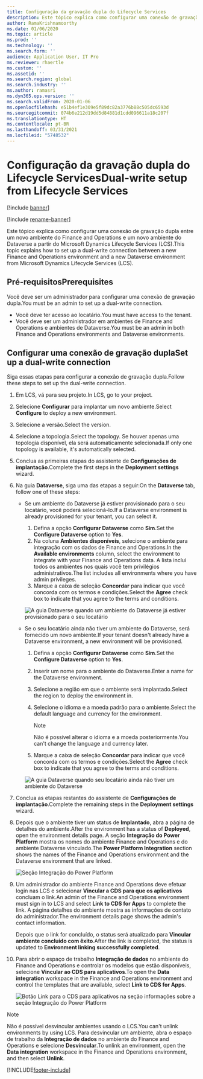 ```yaml
---
title: Configuração da gravação dupla do Lifecycle Services
description: Este tópico explica como configurar uma conexão de gravação dupla do Microsoft Dynamics Lifecycle Services (LCS).
author: RamaKrishnamoorthy
ms.date: 01/06/2020
ms.topic: article
ms.prod: ''
ms.technology: ''
ms.search.form: ''
audience: Application User, IT Pro
ms.reviewer: rhaertle
ms.custom: ''
ms.assetid: ''
ms.search.region: global
ms.search.industry: ''
ms.author: ramasri
ms.dyn365.ops.version: ''
ms.search.validFrom: 2020-01-06
ms.openlocfilehash: e51b4ef1e309e5f89dc82a3776b88c505dc6593d
ms.sourcegitcommit: 074b6e212d19dd5d84881d1cdd096611a18c207f
ms.translationtype: HT
ms.contentlocale: pt-BR
ms.lasthandoff: 03/31/2021
ms.locfileid: "5748532"
---
```

# <a name="dual-write-setup-from-lifecycle-services"></a><span data-ttu-id="9fdb7-103">Configuração da gravação dupla do Lifecycle Services</span><span class="sxs-lookup"><span data-stu-id="9fdb7-103">Dual-write setup from Lifecycle Services</span></span>

[!include [banner](../../includes/banner.md)]

[!include [rename-banner](~/includes/cc-data-platform-banner.md)]

<span data-ttu-id="9fdb7-104">Este tópico explica como configurar uma conexão de gravação dupla entre um novo ambiente do Finance and Operations e um novo ambiente do Dataverse a partir do Microsoft Dynamics Lifecycle Services (LCS).</span><span class="sxs-lookup"><span data-stu-id="9fdb7-104">This topic explains how to set up a dual-write connection between a new Finance and Operations environment and a new Dataverse environment from Microsoft Dynamics Lifecycle Services (LCS).</span></span>

## <a name="prerequisites"></a><span data-ttu-id="9fdb7-105">Pré-requisitos</span><span class="sxs-lookup"><span data-stu-id="9fdb7-105">Prerequisites</span></span>

<span data-ttu-id="9fdb7-106">Você deve ser um administrador para configurar uma conexão de gravação dupla.</span><span class="sxs-lookup"><span data-stu-id="9fdb7-106">You must be an admin to set up a dual-write connection.</span></span>

+ <span data-ttu-id="9fdb7-107">Você deve ter acesso ao locatário.</span><span class="sxs-lookup"><span data-stu-id="9fdb7-107">You must have access to the tenant.</span></span>
+ <span data-ttu-id="9fdb7-108">Você deve ser um administrador em ambientes de Finance and Operations e ambientes de Dataverse.</span><span class="sxs-lookup"><span data-stu-id="9fdb7-108">You must be an admin in both Finance and Operations environments and Dataverse environments.</span></span>

## <a name="set-up-a-dual-write-connection"></a><span data-ttu-id="9fdb7-109">Configurar uma conexão de gravação dupla</span><span class="sxs-lookup"><span data-stu-id="9fdb7-109">Set up a dual-write connection</span></span>

<span data-ttu-id="9fdb7-110">Siga essas etapas para configurar a conexão de gravação dupla.</span><span class="sxs-lookup"><span data-stu-id="9fdb7-110">Follow these steps to set up the dual-write connection.</span></span>

1. <span data-ttu-id="9fdb7-111">Em LCS, vá para seu projeto.</span><span class="sxs-lookup"><span data-stu-id="9fdb7-111">In LCS, go to your project.</span></span>
2. <span data-ttu-id="9fdb7-112">Selecione **Configurar** para implantar um novo ambiente.</span><span class="sxs-lookup"><span data-stu-id="9fdb7-112">Select **Configure** to deploy a new environment.</span></span>
3. <span data-ttu-id="9fdb7-113">Selecione a versão.</span><span class="sxs-lookup"><span data-stu-id="9fdb7-113">Select the version.</span></span> 
4. <span data-ttu-id="9fdb7-114">Selecione a topologia.</span><span class="sxs-lookup"><span data-stu-id="9fdb7-114">Select the topology.</span></span> <span data-ttu-id="9fdb7-115">Se houver apenas uma topologia disponível, ela será automaticamente selecionada.</span><span class="sxs-lookup"><span data-stu-id="9fdb7-115">If only one topology is available, it's automatically selected.</span></span>
5. <span data-ttu-id="9fdb7-116">Conclua as primeiras etapas do assistente de **Configurações de implantação**.</span><span class="sxs-lookup"><span data-stu-id="9fdb7-116">Complete the first steps in the **Deployment settings** wizard.</span></span>
6. <span data-ttu-id="9fdb7-117">Na guia **Dataverse**, siga uma das etapas a seguir:</span><span class="sxs-lookup"><span data-stu-id="9fdb7-117">On the **Dataverse** tab, follow one of these steps:</span></span>

    - <span data-ttu-id="9fdb7-118">Se um ambiente do Dataverse já estiver provisionado para o seu locatário, você poderá selecioná-lo.</span><span class="sxs-lookup"><span data-stu-id="9fdb7-118">If a Dataverse environment is already provisioned for your tenant, you can select it.</span></span>

        1. <span data-ttu-id="9fdb7-119">Defina a opção **Configurar Dataverse** como **Sim**.</span><span class="sxs-lookup"><span data-stu-id="9fdb7-119">Set the **Configure Dataverse** option to **Yes**.</span></span>
        2. <span data-ttu-id="9fdb7-120">Na coluna **Ambientes disponíveis**, selecione o ambiente para integração com os dados de Finance and Operations.</span><span class="sxs-lookup"><span data-stu-id="9fdb7-120">In the **Available environments** column, select the environment to integrate with your Finance and Operations data.</span></span> <span data-ttu-id="9fdb7-121">A lista inclui todos os ambientes nos quais você tem privilégios administrativos.</span><span class="sxs-lookup"><span data-stu-id="9fdb7-121">The list includes all environments where you have admin privileges.</span></span>
        3. <span data-ttu-id="9fdb7-122">Marque a caixa de seleção **Concordar** para indicar que você concorda com os termos e condições.</span><span class="sxs-lookup"><span data-stu-id="9fdb7-122">Select the **Agree** check box to indicate that you agree to the terms and conditions.</span></span>

        ![A guia Dataverse quando um ambiente do Dataverse já estiver provisionado para o seu locatário](../dual-write/media/lcs_setup_1.png)

    - <span data-ttu-id="9fdb7-124">Se o seu locatário ainda não tiver um ambiente do Dataverse, será fornecido um novo ambiente.</span><span class="sxs-lookup"><span data-stu-id="9fdb7-124">If your tenant doesn't already have a Dataverse environment, a new environment will be provisioned.</span></span>

        1. <span data-ttu-id="9fdb7-125">Defina a opção **Configurar Dataverse** como **Sim**.</span><span class="sxs-lookup"><span data-stu-id="9fdb7-125">Set the **Configure Dataverse** option to **Yes**.</span></span>
        2. <span data-ttu-id="9fdb7-126">Inserir um nome para o ambiente do Dataverse.</span><span class="sxs-lookup"><span data-stu-id="9fdb7-126">Enter a name for the Dataverse environment.</span></span>
        3. <span data-ttu-id="9fdb7-127">Selecione a região em que o ambiente será implantado.</span><span class="sxs-lookup"><span data-stu-id="9fdb7-127">Select the region to deploy the environment in.</span></span>
        4. <span data-ttu-id="9fdb7-128">Selecione o idioma e a moeda padrão para o ambiente.</span><span class="sxs-lookup"><span data-stu-id="9fdb7-128">Select the default language and currency for the environment.</span></span>

            > [!NOTE]
            > <span data-ttu-id="9fdb7-129">Não é possível alterar o idioma e a moeda posteriormente.</span><span class="sxs-lookup"><span data-stu-id="9fdb7-129">You can't change the language and currency later.</span></span>

        5. <span data-ttu-id="9fdb7-130">Marque a caixa de seleção **Concordar** para indicar que você concorda com os termos e condições.</span><span class="sxs-lookup"><span data-stu-id="9fdb7-130">Select the **Agree** check box to indicate that you agree to the terms and conditions.</span></span>

        ![A guia Dataverse quando seu locatário ainda não tiver um ambiente do Dataverse](../dual-write/media/lcs_setup_2.png)

7. <span data-ttu-id="9fdb7-132">Conclua as etapas restantes do assistente de **Configurações de implantação**.</span><span class="sxs-lookup"><span data-stu-id="9fdb7-132">Complete the remaining steps in the **Deployment settings** wizard.</span></span>
8. <span data-ttu-id="9fdb7-133">Depois que o ambiente tiver um status de **Implantado**, abra a página de detalhes do ambiente.</span><span class="sxs-lookup"><span data-stu-id="9fdb7-133">After the environment has a status of **Deployed**, open the environment details page.</span></span> <span data-ttu-id="9fdb7-134">A seção **Integração do Power Platform** mostra os nomes do ambiente Finance and Operations e do ambiente Dataverse vinculado.</span><span class="sxs-lookup"><span data-stu-id="9fdb7-134">The **Power Platform Integration** section shows the names of the Finance and Operations environment and the Dataverse environment that are linked.</span></span>

    ![Seção Integração do Power Platform](../dual-write/media/lcs_setup_3.png)

9. <span data-ttu-id="9fdb7-136">Um administrador do ambiente Finance and Operations deve efetuar login nas LCS e selecionar **Vincular a CDS para que os aplicativos** concluam o link.</span><span class="sxs-lookup"><span data-stu-id="9fdb7-136">An admin of the Finance and Operations environment must sign in to LCS and select **Link to CDS for Apps** to complete the link.</span></span> <span data-ttu-id="9fdb7-137">A página detalhes do ambiente mostra as informações de contato do administrador.</span><span class="sxs-lookup"><span data-stu-id="9fdb7-137">The environment details page shows the admin's contact information.</span></span>

    <span data-ttu-id="9fdb7-138">Depois que o link for concluído, o status será atualizado para **Vincular ambiente concluído com êxito**.</span><span class="sxs-lookup"><span data-stu-id="9fdb7-138">After the link is completed, the status is updated to **Environment linking successfully completed**.</span></span>

10. <span data-ttu-id="9fdb7-139">Para abrir o espaço de trabalho **Integração de dados** no ambiente do Finance and Operations e controlar os modelos que estão disponíveis, selecione **Vincular ao CDS para aplicativos**.</span><span class="sxs-lookup"><span data-stu-id="9fdb7-139">To open the **Data integration** workspace in the Finance and Operations environment and control the templates that are available, select **Link to CDS for Apps**.</span></span>

    ![Botão Link para o CDS para aplicativos na seção informações sobre a seção Integração do Power Platform](../dual-write/media/lcs_setup_4.png)

> [!NOTE]
> <span data-ttu-id="9fdb7-141">Não é possível desvincular ambientes usando o LCS.</span><span class="sxs-lookup"><span data-stu-id="9fdb7-141">You can't unlink environments by using LCS.</span></span> <span data-ttu-id="9fdb7-142">Para desvincular um ambiente, abra o espaço de trabalho da **Integração de dados** no ambiente do Finance and Operations e selecione **Desvincular**.</span><span class="sxs-lookup"><span data-stu-id="9fdb7-142">To unlink an environment, open the **Data integration** workspace in the Finance and Operations environment, and then select **Unlink**.</span></span>



[!INCLUDE[footer-include](../../../../includes/footer-banner.md)]